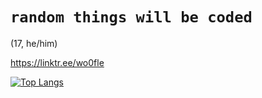# `random things will be coded`

(17, he/him)

https://linktr.ee/wo0fle

[![Top Langs](https://github-readme-stats.vercel.app/api/top-langs/?username=wo0fle&hide=haxe,c,c%2B%2B&layout=compact&langs_count=6&theme=monokai)](https://github.com/anuraghazra/github-readme-stats)
